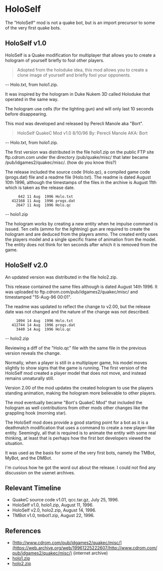 # HoloSelf

The "HoloSelf" mod is not a quake bot, but is an import precursor to some of the very first quake bots.



## HoloSelf v1.0

HoloSelf is a Quake modification for multiplayer that allows you to create a hologram of yourself briefly to fool other players.

>	Adopted from the holoduke idea, this mod allows you to create a clone image of yourself and briefly fool your opponents.

-- Holo.txt, from holo1.zip.

It was inspired by the hologram in Duke Nukem 3D called Holoduke that operated in the same way.

The hologram use cells (for the lighting gun) and will only last 10 seconds before disappearing.

This mod was developed and released by Perecli Manole aka "Bort".

> HoloSelf QuakeC Mod v1.0                   8/10/96
> By: Perecli Manole AKA: Bort

-- Holo.txt, from holo1.zip.

The first version was distributed in the file holo1.zip on the public FTP site ftp.cdrom.com under the directory /pub/quake/misc/ that later became /pub/idgames2/quakec/misc/.
(how do you know this?)

The release included the source code (Holo.qc), a compiled game code (progs.dat) file and a readme file (Holo.txt). The readme is dated August 10th 1996, although the timestamps of the files in the archive is August 11th which is taken as the release date.

```
      642 11 Aug  1996 Holo.txt
   412168 11 Aug  1996 progs.dat
     2647 11 Aug  1996 Holo.qc
```
-- holo1.zip

The hologram works by creating a new entity when he impulse command is issued. Ten cells (ammo for the lightning) gun are required to create the hologram and are deduced from the players ammo. The created entity uses the players model and a single specific frame of animation from the model. The entity does not think for ten seconds after which it is removed from the game.



## HoloSelf v2.0

An updated version was distributed in the file holo2.zip.

This release contained the same files although is dated August 14th 1996. It was uploaded to ftp.cdrom.com/pub/idgames2/quakec/misc/ and timestamped "15-Aug-96 00:01".

The readme was updated to reflect the change to v2.00, but the release date was not changed and the nature of the change was not described.

```
     1094 14 Aug  1996 Holo.txt
   412744 14 Aug  1996 progs.dat
     3440 14 Aug  1996 Holo.qc
```
-- holo2.zip

Reviewing a diff of the "Holo.qc" file with the same file in the previous version reveals the change.

Normally, when a player is still in a multiplayer game, his model moves slightly to show signs that the game is running. The first version of the HoloSelf mod created a player model that does not move, and instead remains unnaturally still.

Version 2.00 of the mod updates the created hologram to use the players standing animation, making the hologram more believable to other players.

The mod eventually became "Bort's QuakeC Mod" that included the hologram as well contributions from other mods other changes like the grappling hook (morning star).

The HoloSelf mod does provide a good starting point for a bot as it is a deathmatch modification that uses a command to create a new player-like entity. Seemingly, all that is required is to animate the entity with some real thinking, at least that is perhaps how the first bot developers viewed the situation.

It was used as the basis for some of the very first bots, namely the TMBot, MyBot, and the DMBot.

I'm curious how he got the word out about the release. I could not find any discussion on the usenet archives.

## Relevant Timeline

* QuakeC source code v1.01, qcc.tar.gz, July 25, 1996.
* HoloSelf v1.0, holo1.zip, August 11, 1996.
* HoloSelf v2.0, holo2.zip, August 14, 1996.
* TMBot v1.0, tmbot1.zip, August 22, 1996.


## References

* [http://www.cdrom.com/pub/idgames2/quakec/misc/](https://web.archive.org/web/19961225222607/http://www.cdrom.com/pub/idgames2/quakec/misc/) (internet archive)
* [holo1.zip](https://github.com/Jason2Brownlee/QuakeBotArchive/blob/main/bin/holo1.zip)
* [holo2.zip](https://github.com/Jason2Brownlee/QuakeBotArchive/blob/main/bin/holo2.zip)




